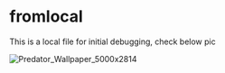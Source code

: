 # fromlocal

This is a local file for initial debugging, check below pic

![Predator_Wallpaper_5000x2814](https://user-images.githubusercontent.com/101452276/206650413-0f9dea1d-c9a7-421d-8431-f9c5530b813b.jpg)


